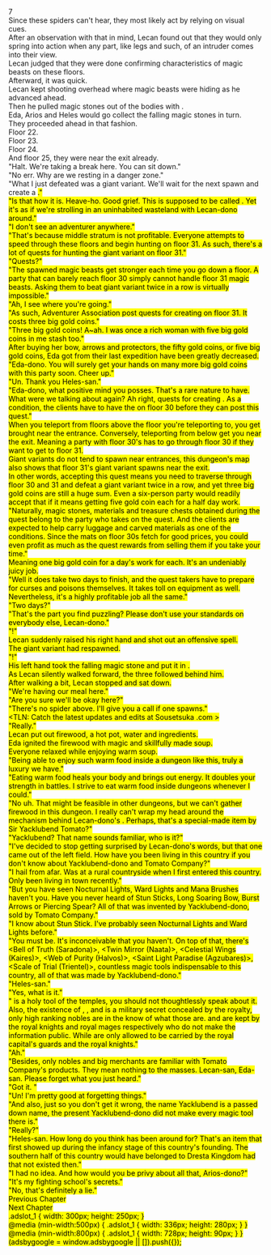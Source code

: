 7<br/>
Since these spiders can't hear, they most likely act by relying on visual cues.<br/>
After an observation with that in mind, Lecan found out that they would only spring into action when any part, like legs and such, of an intruder comes into their view.<br/>
Lecan judged that they were done confirming characteristics of magic beasts on these floors.<br/>
Afterward, it was quick.<br/>
Lecan kept shooting <Flame Spear> overhead where magic beasts were hiding as he advanced ahead.<br/>
Then he pulled magic stones out of the bodies with <Move>.<br/>
Eda, Arios and Heles would go collect the falling magic stones in turn.<br/>
They proceeded ahead in that fashion.<br/>
Floor 22.<br/>
Floor 23.<br/>
Floor 24. <br/>
And floor 25, they were near the exit already.<br/>
"Halt. We're taking a break here. You can sit down."<br/>
"No err. Why are we resting in a danger zone."<br/>
"What I just defeated was a giant variant. We'll wait for the next spawn and create a <Mark>."<br/>
"Is that how it is. Heave-ho. Good grief. This is supposed to be called <Nightmare Stratum>. Yet it's as if we're strolling in an uninhabited wasteland with Lecan-dono around."<br/>
"I don't see an adventurer anywhere."<br/>
"That's because middle stratum is not profitable. Everyone attempts to speed through these floors and begin hunting on floor 31. As such, there's a lot of quests for hunting the giant variant on floor 31."<br/>
"Quests?"<br/>
"The spawned magic beasts get stronger each time you go down a floor. A party that can barely reach floor 30 simply cannot handle floor 31 magic beasts. Asking them to beat giant variant twice in a row is virtually impossible."<br/>
"Ah, I see where you're going."<br/>
"As such, Adventurer Association post quests for creating <Mark> on floor 31. It costs three big gold coins."<br/>
"Three big gold coins! A~ah. I was once a rich woman with five big gold coins in me stash too."<br/>
After buying her bow, arrows and protectors, the fifty gold coins, or five big gold coins, Eda got from their last expedition have been greatly decreased.<br/>
"Eda-dono. You will surely get your hands on many more big gold coins with this party soon. Cheer up."<br/>
"Un. Thank you Heles-san."<br/>
"Eda-dono, what positive mind you posses. That's a rare nature to have. What were we talking about again? Ah right, quests for creating <Mark>. As a condition, the clients have to have the <Mark> on floor 30 before they can post this quest."<br/>
When you teleport from floors above the floor you're teleporting to, you get brought near the entrance. Conversely, teleporting from below get you near the exit. Meaning a party with floor 30's <Mark> has to go through floor 30 if they want to get to floor 31.<br/>
Giant variants do not tend to spawn near entrances, this dungeon's map also shows that floor 31's giant variant spawns near the exit.<br/>
In other words, accepting this quest means you need to traverse through floor 30 and 31 and defeat a giant variant twice in a row, and yet three big gold coins are still a huge sum. Even a six-person party would readily accept that if it means getting five gold coin each for a half day work.<br/>
"Naturally, magic stones, materials and treasure chests obtained during the quest belong to the party who takes on the quest. And the clients are expected to help carry luggage and carved materials as one of the conditions. Since the mats on floor 30s fetch for good prices, you could even profit as much as the quest rewards from selling them if you take your time." <br/>
Meaning one big gold coin for a day's work for each. It's an undeniably juicy job.<br/>
"Well it does take two days to finish, and the quest takers have to prepare for curses and poisons themselves. It takes toll on equipment as well. Nevertheless, it's a highly profitable job all the same."<br/>
"Two days?"<br/>
"That's the part you find puzzling? Please don't use your standards on everybody else, Lecan-dono."<br/>
"<Flame Spear>!"<br/>
Lecan suddenly raised his right hand and shot out an offensive spell.<br/>
The giant variant had respawned.<br/>
"<Move>!"<br/>
His left hand took the falling magic stone and put it in <Storage>.<br/>
As Lecan silently walked forward, the three followed behind him.<br/>
After walking a bit, Lecan stopped and sat down.<br/>
"We're having our meal here."<br/>
"Are you sure we'll be okay here?"<br/>
"There's no spider above. I'll give you a call if one spawns."<br/>
<TLN: Catch the latest updates and edits at Sousetsuka .com ><br/>
"Really."<br/>
Lecan put out firewood, a hot pot, water and ingredients.<br/>
Eda ignited the firewood with magic and skillfully made soup.<br/>
Everyone relaxed while enjoying warm soup.<br/>
"Being able to enjoy such warm food inside a dungeon like this, truly a luxury we have."<br/>
"Eating warm food heals your body and brings out energy. It doubles your strength in battles. I strive to eat warm food inside dungeons whenever I could."<br/>
"No uh. That might be feasible in other dungeons, but we can't gather firewood in this dungeon. I really can't wrap my head around the mechanism behind Lecan-dono's <Box>. Perhaps, that's a special-made item by Sir Yacklubend Tomato?"<br/>
"Yacklubend? That name sounds familiar, who is it?"<br/>
"I've decided to stop getting surprised by Lecan-dono's words, but that one came out of the left field. How have you been living in this country if you don't know about Yacklubend-dono and Tomato Company?"<br/>
"I hail from afar. Was at a rural countryside when I first entered this country. Only been living in town recently."<br/>
"But you have seen Nocturnal Lights, Ward Lights and Mana Brushes haven't you. Have you never heard of Stun Sticks, Long Soaring Bow, Burst Arrows or Piercing Spear? All of that was invented by Yacklubend-dono, sold by Tomato Company."<br/>
"I know about Stun Stick. I've probably seen Nocturnal Lights and Ward Lights before."<br/>
"You must be. It's inconceivable that you haven't. On top of that, there's <Bell of Truth (Saradona)>, <Twin Mirror (Naata)>, <Celestial Wings (Kaires)>, <Web of Purity (Halvos)>, <Saint Light Paradise (Agzubares)>, <Scale of Trial (Trientel)>, countless magic tools indispensable to this country, all of that was made by Yacklubend-dono."<br/>
"Heles-san."<br/>
"Yes, what is it."<br/>
"<Bell of Truth> is a holy tool of the temples, you should not thoughtlessly speak about it. Also, the existence of <Twin Mirror>, <Celestial Wings>, and <Web of Purity> is a military secret concealed by the royalty, only high ranking nobles are in the know of what those are. <Saint Light Paradise> and <Scale of Trial> are kept by the royal knights and royal mages respectively who do not make the information public. While <Yacklubend Stun Sticks> are only allowed to be carried by the royal capital's guards and the royal knights."<br/>
"Ah."<br/>
"Besides, only nobles and big merchants are familiar with Tomato Company's products. They mean nothing to the masses. Lecan-san, Eda-san. Please forget what you just heard."<br/>
"Got it. "<br/>
"Un! I'm pretty good at forgetting things."<br/>
"And also, just so you don't get it wrong, the name Yacklubend is a passed down name, the present Yacklubend-dono did not make every magic tool there is."<br/>
"Really?"<br/>
"Heles-san. How long do you think <Twin Mirror> has been around for? That's an item that first showed up during the infancy stage of this country's founding. The southern half of this country would have belonged to Dresta Kingdom had that not existed then."<br/>
"I had no idea. And how would you be privy about all that, Arios-dono?"<br/>
"It's my fighting school's secrets."<br/>
"No, that's definitely a lie."<br/>
Previous Chapter<br/>
Next Chapter <br/>
.adslot_1 { width: 300px; height: 250px; }<br/>
@media (min-width:500px) { .adslot_1 { width: 336px; height: 280px; } }<br/>
@media (min-width:800px) { .adslot_1 { width: 728px; height: 90px; } }<br/>
(adsbygoogle = window.adsbygoogle || []).push({});<br/>
